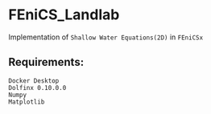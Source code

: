 # FEniCS_Landlab
Implementation of `Shallow Water Equations(2D)` in `FEniCSx`

## Requirements:
    Docker Desktop
    Dolfinx 0.10.0.0
    Numpy
    Matplotlib

